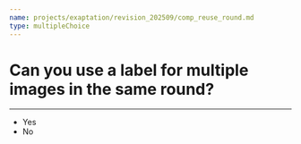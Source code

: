 ```yaml
---
name: projects/exaptation/revision_202509/comp_reuse_round.md
type: multipleChoice
---
```


# Can you use a label for multiple images in the same round?

---

- Yes
- No
